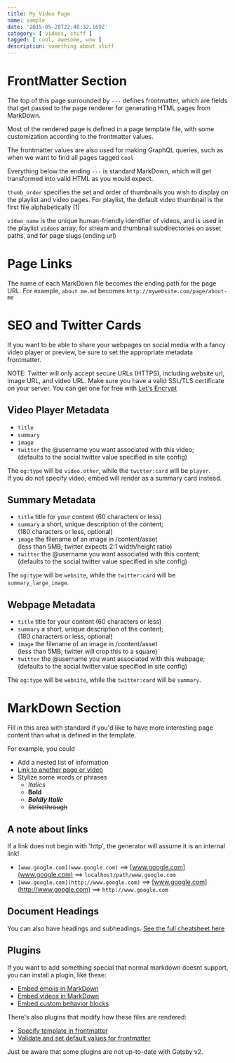 ```yaml
---
title: My Video Page
name: sample
date: '2015-05-28T22:40:32.169Z'
category: [ videos, stuff ] 
tagged: [ cool, awesome, wow ]
description: something about stuff
---
```


# FrontMatter Section

The top of this page surrounded by `---` defines frontmatter, 
which are fields that get passed to the page renderer for 
generating HTML pages from MarkDown.

Most of the rendered page is defined in a page template file, 
with some customization according to the frontmatter values.

The frontmatter values are also used for making GraphQL queries,
such as when we want to find all pages tagged `cool`

Everything below the ending `---` is standard MarkDown, which 
will get transformed into valid HTML as you would expect.

`thumb_order` specifies the set and order of thumbnails you wish to display
on the playlist and video pages. For playlist, 
the default video thumbnail is the first file alphabetically (1)

`video_name` is the unique human-friendly identifier of videos, and is used
in the playlist `videos` array, for stream and thumbnail subdirectories on asset paths,
and for page slugs (ending url)

# Page Links

The name of each MarkDown file becomes the ending path for the page URL.
For example, `about me.md` becomes `http://mywebsite.com/page/about-me`

# SEO and Twitter Cards

If you want to be able to share your webpages on social media 
with a fancy video player or preview, be sure to set the appropriate
metadata frontmatter.

NOTE: Twitter will only accept secure URLs (HTTPS), including website url,
image URL, and video URL. Make sure you have a valid SSL/TLS certificate 
on your server. You can get one for free with [Let's Encrypt](https://letsencrypt.org/getting-started/)

## Video Player Metadata
- `title`
- `summary`
- `image`
- `twitter` the @username you want associated with this video;  
(defaults to the social.twitter value specified in site config)

The `og:type` will be `video.other`, while the `twitter:card` will be `player`.  
If you do not specify video, embed will render as a summary card instead.

## Summary Metadata
- `title` title for your content (60 characters or less)
- `summary` a short, unique description of the content;  
(180 characters or less, optional)
- `image` the filename of an image in /content/asset  
(less than 5MB; twitter expects 2:1 width/height ratio)
- `twitter` the @username you want associated with this content;  
(defaults to the social.twitter value specified in site config)

The `og:type` will be `website`, while the `twitter:card` will be `summary_large_image`.

## Webpage Metadata
- `title` title for your content (60 characters or less)
- `summary` a short, unique description of the content;  
(180 characters or less, optional)
- `image` the filename of an image in /content/asset  
(less than 5MB; twitter will crop this to a square)
- `twitter` the @username you want associated with this webpage;  
(defaults to the social.twitter value specified in site config)

The `og:type` will be `website`, while the `twitter:card` will be `summary`.


# MarkDown Section

Fill in this area with standard if you'd like to have 
more interesting page content than what is defined in the template.

For example, you could
- Add a nested list of information
- [Link to another page or video](http://google.com)
- Stylize some words or phrases
    - *Italics*
    - **Bold**
    - **_Boldly Italic_**
    - ~~Strikethrough~~

## A note about links

If a link does not begin with 'http', the generator will assume it is
an internal link!

- `[www.google.com](www.google.com)` ==> [www.google.com](www.google.com) ==> `localhost/path/www.google.com`
- `[www.google.com](http://www.google.com)` ==> [www.google.com](http://www.google.com) ==> `http://www.google.com`

## Document Headings

You can also have headings and subheadings. 
[See the full cheatsheet here](https://github.com/adam-p/markdown-here/wiki/Markdown-Cheatsheet)

## Plugins

If you want to add something special that normal markdown doesnt support, 
you can install a plugin, like these:

- [Embed emojis in MarkDown](https://www.gatsbyjs.org/packages/gatsby-remark-emojis/)
- [Embed videos in MarkDown](https://www.gatsbyjs.org/packages/gatsby-remark-better-embed-video/)
- [Embed custom behavior blocks](https://www.gatsbyjs.org/packages/gatsby-remark-custom-blocks/)

There's also plugins that modify how these files are rendered:

- [Specify template in frontmatter](https://www.gatsbyjs.org/packages/gatsby-plugin-markdown-pages/)
- [Validate and set default values for frontmatter](https://www.gatsbyjs.org/packages/gatsby-plugin-node-fields/)

Just be aware that some plugins are not up-to-date with Gatsby v2.